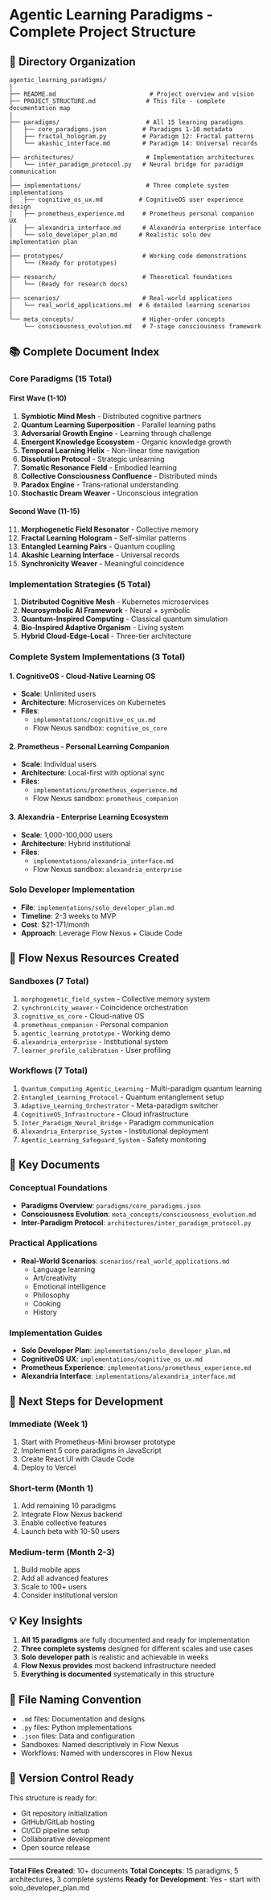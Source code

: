 # Agentic Learning Paradigms - Complete Project Structure

## 📁 Directory Organization

```
agentic_learning_paradigms/
│
├── README.md                          # Project overview and vision
├── PROJECT_STRUCTURE.md              # This file - complete documentation map
│
├── paradigms/                        # All 15 learning paradigms
│   ├── core_paradigms.json          # Paradigms 1-10 metadata
│   ├── fractal_hologram.py          # Paradigm 12: Fractal patterns
│   └── akashic_interface.md         # Paradigm 14: Universal records
│
├── architectures/                    # Implementation architectures
│   └── inter_paradigm_protocol.py   # Neural bridge for paradigm communication
│
├── implementations/                  # Three complete system implementations
│   ├── cognitive_os_ux.md          # CognitiveOS user experience design
│   ├── prometheus_experience.md     # Prometheus personal companion UX
│   ├── alexandria_interface.md      # Alexandria enterprise interface
│   └── solo_developer_plan.md      # Realistic solo dev implementation plan
│
├── prototypes/                      # Working code demonstrations
│   └── (Ready for prototypes)
│
├── research/                        # Theoretical foundations
│   └── (Ready for research docs)
│
├── scenarios/                       # Real-world applications
│   └── real_world_applications.md  # 6 detailed learning scenarios
│
└── meta_concepts/                   # Higher-order concepts
    └── consciousness_evolution.md   # 7-stage consciousness framework
```

## 📚 Complete Document Index

### Core Paradigms (15 Total)

#### First Wave (1-10)
1. **Symbiotic Mind Mesh** - Distributed cognitive partners
2. **Quantum Learning Superposition** - Parallel learning paths
3. **Adversarial Growth Engine** - Learning through challenge
4. **Emergent Knowledge Ecosystem** - Organic knowledge growth
5. **Temporal Learning Helix** - Non-linear time navigation
6. **Dissolution Protocol** - Strategic unlearning
7. **Somatic Resonance Field** - Embodied learning
8. **Collective Consciousness Confluence** - Distributed minds
9. **Paradox Engine** - Trans-rational understanding
10. **Stochastic Dream Weaver** - Unconscious integration

#### Second Wave (11-15)
11. **Morphogenetic Field Resonator** - Collective memory
12. **Fractal Learning Hologram** - Self-similar patterns
13. **Entangled Learning Pairs** - Quantum coupling
14. **Akashic Learning Interface** - Universal records
15. **Synchronicity Weaver** - Meaningful coincidence

### Implementation Strategies (5 Total)

1. **Distributed Cognitive Mesh** - Kubernetes microservices
2. **Neurosymbolic AI Framework** - Neural + symbolic
3. **Quantum-Inspired Computing** - Classical quantum simulation
4. **Bio-Inspired Adaptive Organism** - Living system
5. **Hybrid Cloud-Edge-Local** - Three-tier architecture

### Complete System Implementations (3 Total)

#### 1. CognitiveOS - Cloud-Native Learning OS
- **Scale**: Unlimited users
- **Architecture**: Microservices on Kubernetes
- **Files**: 
  - `implementations/cognitive_os_ux.md`
  - Flow Nexus sandbox: `cognitive_os_core`

#### 2. Prometheus - Personal Learning Companion
- **Scale**: Individual users
- **Architecture**: Local-first with optional sync
- **Files**:
  - `implementations/prometheus_experience.md`
  - Flow Nexus sandbox: `prometheus_companion`

#### 3. Alexandria - Enterprise Learning Ecosystem
- **Scale**: 1,000-100,000 users
- **Architecture**: Hybrid institutional
- **Files**:
  - `implementations/alexandria_interface.md`
  - Flow Nexus sandbox: `alexandria_enterprise`

### Solo Developer Implementation
- **File**: `implementations/solo_developer_plan.md`
- **Timeline**: 2-3 weeks to MVP
- **Cost**: $21-171/month
- **Approach**: Leverage Flow Nexus + Claude Code

## 🔧 Flow Nexus Resources Created

### Sandboxes (7 Total)
1. `morphogenetic_field_system` - Collective memory system
2. `synchronicity_weaver` - Coincidence orchestration
3. `cognitive_os_core` - Cloud-native OS
4. `prometheus_companion` - Personal companion
5. `agentic_learning_prototype` - Working demo
6. `alexandria_enterprise` - Institutional system
7. `learner_profile_calibration` - User profiling

### Workflows (7 Total)
1. `Quantum_Computing_Agentic_Learning` - Multi-paradigm quantum learning
2. `Entangled_Learning_Protocol` - Quantum entanglement setup
3. `Adaptive_Learning_Orchestrator` - Meta-paradigm switcher
4. `CognitiveOS_Infrastructure` - Cloud infrastructure
5. `Inter_Paradigm_Neural_Bridge` - Paradigm communication
6. `Alexandria_Enterprise_System` - Institutional deployment
7. `Agentic_Learning_Safeguard_System` - Safety monitoring

## 📖 Key Documents

### Conceptual Foundations
- **Paradigms Overview**: `paradigms/core_paradigms.json`
- **Consciousness Evolution**: `meta_concepts/consciousness_evolution.md`
- **Inter-Paradigm Protocol**: `architectures/inter_paradigm_protocol.py`

### Practical Applications
- **Real-World Scenarios**: `scenarios/real_world_applications.md`
  - Language learning
  - Art/creativity
  - Emotional intelligence
  - Philosophy
  - Cooking
  - History

### Implementation Guides
- **Solo Developer Plan**: `implementations/solo_developer_plan.md`
- **CognitiveOS UX**: `implementations/cognitive_os_ux.md`
- **Prometheus Experience**: `implementations/prometheus_experience.md`
- **Alexandria Interface**: `implementations/alexandria_interface.md`

## 🚀 Next Steps for Development

### Immediate (Week 1)
1. Start with Prometheus-Mini browser prototype
2. Implement 5 core paradigms in JavaScript
3. Create React UI with Claude Code
4. Deploy to Vercel

### Short-term (Month 1)
1. Add remaining 10 paradigms
2. Integrate Flow Nexus backend
3. Enable collective features
4. Launch beta with 10-50 users

### Medium-term (Month 2-3)
1. Build mobile apps
2. Add all advanced features
3. Scale to 100+ users
4. Consider institutional version

## 💡 Key Insights

1. **All 15 paradigms** are fully documented and ready for implementation
2. **Three complete systems** designed for different scales and use cases
3. **Solo developer path** is realistic and achievable in weeks
4. **Flow Nexus provides** most backend infrastructure needed
5. **Everything is documented** systematically in this structure

## 📝 File Naming Convention

- `.md` files: Documentation and designs
- `.py` files: Python implementations
- `.json` files: Data and configuration
- Sandboxes: Named descriptively in Flow Nexus
- Workflows: Named with underscores in Flow Nexus

## 🔄 Version Control Ready

This structure is ready for:
- Git repository initialization
- GitHub/GitLab hosting
- CI/CD pipeline setup
- Collaborative development
- Open source release

---

**Total Files Created**: 10+ documents
**Total Concepts**: 15 paradigms, 5 architectures, 3 complete systems
**Ready for Development**: Yes - start with solo_developer_plan.md